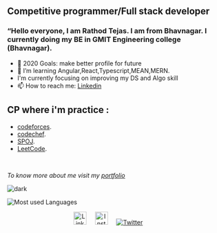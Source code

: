 ## Competitive programmer/Full stack developer
### <p>“Hello everyone, I am Rathod Tejas. I am from Bhavnagar. I currently doing my BE in GMIT Engineering college (Bhavnagar).</p>
- 🥅 2020 Goals: make better profile for future
- 🌱 I’m learning Angular,React,Typescript,MEAN,MERN.
- I'm currently focusing on improving my DS and Algo skill
- 📫 How to reach me:  [Linkedin](https://www.linkedin.com/in/rathod-tejas-317b3a1aa/) 

## CP where i'm practice :
- [codeforces](https://codeforces.com/profile/Rtejas "codeforces profile").
- [codechef](https://www.codechef.com/users/rathodtejas "codechef profile").
- [SPOJ](https://www.spoj.com/myaccount/ "spoj profile").
- [LeetCode](https://leetcode.com/tejas281/ "Leetcode profile").
<br />


*To know more about me visit my [portfolio](https://github.com/Tejas281)*



 ![dark][dark]
 
 
 
 [dark]: https://github.com/Tejas281

 ![Most used Languages](https://github.com/Tejas281)

<p align="center">
  <a href="https://www.linkedin.com/in/rathod-tejas-317b3a1aa/"><img src="https://cdn.jsdelivr.net/npm/simple-icons@v3/icons/linkedin.svg" width="30px" alt="LinkedIn"></a> &nbsp; &nbsp;
  <a href="https://www.instagram.com/coding.7.7.7/"><img src="" width="30px" alt="Instagram"></a> &nbsp; &nbsp;
  <a href="https://twitter.com/ac8572611"><img src="" alt="Twitter"></a> &nbsp; &nbsp;
  <a href="ac8572611@gmail.com"><img src=""></a> &nbsp; &nbsp;
  </p>
  </p>
